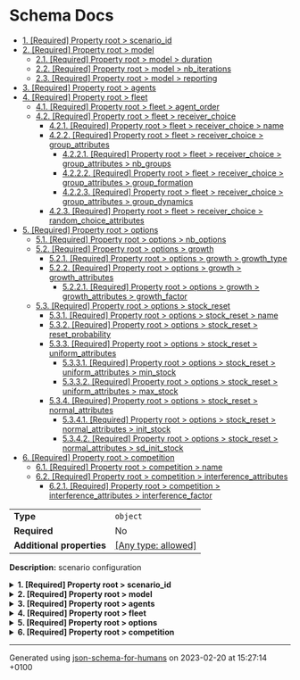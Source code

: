 # Schema Docs

- [1. [Required] Property root > scenario_id](#scenario_id)
- [2. [Required] Property root > model](#model)
  - [2.1. [Required] Property root > model > duration](#model_duration)
  - [2.2. [Required] Property root > model > nb_iterations](#model_nb_iterations)
  - [2.3. [Required] Property root > model > reporting](#model_reporting)
- [3. [Required] Property root > agents](#agents)
- [4. [Required] Property root > fleet](#fleet)
  - [4.1. [Required] Property root > fleet > agent_order](#fleet_agent_order)
  - [4.2. [Required] Property root > fleet > receiver_choice](#fleet_receiver_choice)
    - [4.2.1. [Required] Property root > fleet > receiver_choice > name](#fleet_receiver_choice_name)
    - [4.2.2. [Required] Property root > fleet > receiver_choice > group_attributes](#fleet_receiver_choice_group_attributes)
      - [4.2.2.1. [Required] Property root > fleet > receiver_choice > group_attributes > nb_groups](#fleet_receiver_choice_group_attributes_nb_groups)
      - [4.2.2.2. [Required] Property root > fleet > receiver_choice > group_attributes > group_formation](#fleet_receiver_choice_group_attributes_group_formation)
      - [4.2.2.3. [Required] Property root > fleet > receiver_choice > group_attributes > group_dynamics](#fleet_receiver_choice_group_attributes_group_dynamics)
    - [4.2.3. [Required] Property root > fleet > receiver_choice > random_choice_attributes](#fleet_receiver_choice_random_choice_attributes)
- [5. [Required] Property root > options](#options)
  - [5.1. [Required] Property root > options > nb_options](#options_nb_options)
  - [5.2. [Required] Property root > options > growth](#options_growth)
    - [5.2.1. [Required] Property root > options > growth > growth_type](#options_growth_growth_type)
    - [5.2.2. [Required] Property root > options > growth > growth_attributes](#options_growth_growth_attributes)
      - [5.2.2.1. [Required] Property root > options > growth > growth_attributes > growth_factor](#options_growth_growth_attributes_growth_factor)
  - [5.3. [Required] Property root > options > stock_reset](#options_stock_reset)
    - [5.3.1. [Required] Property root > options > stock_reset > name](#options_stock_reset_name)
    - [5.3.2. [Required] Property root > options > stock_reset > reset_probability](#options_stock_reset_reset_probability)
    - [5.3.3. [Required] Property root > options > stock_reset > uniform_attributes](#options_stock_reset_uniform_attributes)
      - [5.3.3.1. [Required] Property root > options > stock_reset > uniform_attributes > min_stock](#options_stock_reset_uniform_attributes_min_stock)
      - [5.3.3.2. [Required] Property root > options > stock_reset > uniform_attributes > max_stock](#options_stock_reset_uniform_attributes_max_stock)
    - [5.3.4. [Required] Property root > options > stock_reset > normal_attributes](#options_stock_reset_normal_attributes)
      - [5.3.4.1. [Required] Property root > options > stock_reset > normal_attributes > init_stock](#options_stock_reset_normal_attributes_init_stock)
      - [5.3.4.2. [Required] Property root > options > stock_reset > normal_attributes > sd_init_stock](#options_stock_reset_normal_attributes_sd_init_stock)
- [6. [Required] Property root > competition](#competition)
  - [6.1. [Required] Property root > competition > name](#competition_name)
  - [6.2. [Required] Property root > competition > interference_attributes](#competition_interference_attributes)
    - [6.2.1. [Required] Property root > competition > interference_attributes > interference_factor](#competition_interference_attributes_interference_factor)

|                           |                                                                           |
| ------------------------- | ------------------------------------------------------------------------- |
| **Type**                  | `object`                                                                  |
| **Required**              | No                                                                        |
| **Additional properties** | [[Any type: allowed]](# "Additional Properties of any type are allowed.") |

**Description:** scenario configuration

<details>
<summary><strong> <a name="scenario_id"></a>1. [Required] Property root > scenario_id</strong>  

</summary>
<blockquote>

|              |          |
| ------------ | -------- |
| **Type**     | `string` |
| **Required** | Yes      |

**Description:** scenario identifier

</blockquote>
</details>

<details>
<summary><strong> <a name="model"></a>2. [Required] Property root > model</strong>  

</summary>
<blockquote>

|                           |                                                                           |
| ------------------------- | ------------------------------------------------------------------------- |
| **Type**                  | `object`                                                                  |
| **Required**              | Yes                                                                       |
| **Additional properties** | [[Any type: allowed]](# "Additional Properties of any type are allowed.") |

**Description:** general settings for the model

<details>
<summary><strong> <a name="model_duration"></a>2.1. [Required] Property root > model > duration</strong>  

</summary>
<blockquote>

|              |          |
| ------------ | -------- |
| **Type**     | `number` |
| **Required** | Yes      |

**Description:** time a simulation runs for

</blockquote>
</details>

<details>
<summary><strong> <a name="model_nb_iterations"></a>2.2. [Required] Property root > model > nb_iterations</strong>  

</summary>
<blockquote>

|              |          |
| ------------ | -------- |
| **Type**     | `number` |
| **Required** | Yes      |

**Description:** number of iterations per simulation every scenario is tested for

</blockquote>
</details>

<details>
<summary><strong> <a name="model_reporting"></a>2.3. [Required] Property root > model > reporting</strong>  

</summary>
<blockquote>

|              |           |
| ------------ | --------- |
| **Type**     | `boolean` |
| **Required** | Yes       |

**Description:** indicates if a scenario run reports using all print statements in the script (False --> only report what scenario the model starts running and the total runtime)

</blockquote>
</details>

</blockquote>
</details>

<details>
<summary><strong> <a name="agents"></a>3. [Required] Property root > agents</strong>  

</summary>
<blockquote>

|              |         |
| ------------ | ------- |
| **Type**     | `array` |
| **Required** | Yes     |

**Description:** settings for the agents in the model; see agent_schema.yml

|                      | Array restrictions |
| -------------------- | ------------------ |
| **Min items**        | N/A                |
| **Max items**        | N/A                |
| **Items unicity**    | False              |
| **Additional items** | False              |
| **Tuple validation** | N/A                |

</blockquote>
</details>

<details>
<summary><strong> <a name="fleet"></a>4. [Required] Property root > fleet</strong>  

</summary>
<blockquote>

|                           |                                                                           |
| ------------------------- | ------------------------------------------------------------------------- |
| **Type**                  | `object`                                                                  |
| **Required**              | Yes                                                                       |
| **Additional properties** | [[Any type: allowed]](# "Additional Properties of any type are allowed.") |

**Description:** fleet settings; these apply to all agents defined under 'agents'

<details>
<summary><strong> <a name="fleet_agent_order"></a>4.1. [Required] Property root > fleet > agent_order</strong>  

</summary>
<blockquote>

|              |          |
| ------------ | -------- |
| **Type**     | `string` |
| **Required** | Yes      |

**Description:** setting for ordering agent between each time step (for now 'constant' or 'shuffle')

</blockquote>
</details>

<details>
<summary><strong> <a name="fleet_receiver_choice"></a>4.2. [Required] Property root > fleet > receiver_choice</strong>  

</summary>
<blockquote>

|                           |                                                                           |
| ------------------------- | ------------------------------------------------------------------------- |
| **Type**                  | `object`                                                                  |
| **Required**              | Yes                                                                       |
| **Additional properties** | [[Any type: allowed]](# "Additional Properties of any type are allowed.") |

**Description:** settings for with whom an agent shares information on choice option / DiscreteAlternative/ environment units

<details>
<summary><strong> <a name="fleet_receiver_choice_name"></a>4.2.1. [Required] Property root > fleet > receiver_choice > name</strong>  

</summary>
<blockquote>

|              |          |
| ------------ | -------- |
| **Type**     | `string` |
| **Required** | Yes      |

**Description:** name of the method an agent employs to determine with whom to share information on choice option / DiscreteAlternative/ environment unit

</blockquote>
</details>

<details>
<summary><strong> <a name="fleet_receiver_choice_group_attributes"></a>4.2.2. [Required] Property root > fleet > receiver_choice > group_attributes</strong>  

</summary>
<blockquote>

|                           |                                                                           |
| ------------------------- | ------------------------------------------------------------------------- |
| **Type**                  | `object`                                                                  |
| **Required**              | Yes                                                                       |
| **Additional properties** | [[Any type: allowed]](# "Additional Properties of any type are allowed.") |

**Description:** settings if 'group' is part of the method to determine with whom to share information on choice option / DiscreteAlternative/ environment units

<details>
<summary><strong> <a name="fleet_receiver_choice_group_attributes_nb_groups"></a>4.2.2.1. [Required] Property root > fleet > receiver_choice > group_attributes > nb_groups</strong>  

</summary>
<blockquote>

|              |          |
| ------------ | -------- |
| **Type**     | `number` |
| **Required** | Yes      |

**Description:** determine how many 'friend' groups of agents are in the model

</blockquote>
</details>

<details>
<summary><strong> <a name="fleet_receiver_choice_group_attributes_group_formation"></a>4.2.2.2. [Required] Property root > fleet > receiver_choice > group_attributes > group_formation</strong>  

</summary>
<blockquote>

|              |          |
| ------------ | -------- |
| **Type**     | `string` |
| **Required** | Yes      |

**Description:** determines the way 'friend' groups are formed at the start of a model run

</blockquote>
</details>

<details>
<summary><strong> <a name="fleet_receiver_choice_group_attributes_group_dynamics"></a>4.2.2.3. [Required] Property root > fleet > receiver_choice > group_attributes > group_dynamics</strong>  

</summary>
<blockquote>

|              |           |
| ------------ | --------- |
| **Type**     | `boolean` |
| **Required** | Yes       |

**Description:** determines how 'friend' group might change over time (False is no change)

</blockquote>
</details>

</blockquote>
</details>

<details>
<summary><strong> <a name="fleet_receiver_choice_random_choice_attributes"></a>4.2.3. [Required] Property root > fleet > receiver_choice > random_choice_attributes</strong>  

</summary>
<blockquote>

|                           |                                                                           |
| ------------------------- | ------------------------------------------------------------------------- |
| **Type**                  | `object`                                                                  |
| **Required**              | Yes                                                                       |
| **Additional properties** | [[Any type: allowed]](# "Additional Properties of any type are allowed.") |

**Description:** settings if 'random_choice' is part of the method to determine with whom to share information on choice option / DiscreteAlternative/ enviroment units

</blockquote>
</details>

</blockquote>
</details>

</blockquote>
</details>

<details>
<summary><strong> <a name="options"></a>5. [Required] Property root > options</strong>  

</summary>
<blockquote>

|                           |                                                                           |
| ------------------------- | ------------------------------------------------------------------------- |
| **Type**                  | `object`                                                                  |
| **Required**              | Yes                                                                       |
| **Additional properties** | [[Any type: allowed]](# "Additional Properties of any type are allowed.") |

**Description:** settings for the choice option / DiscreteAlternative/ environment units in the model

<details>
<summary><strong> <a name="options_nb_options"></a>5.1. [Required] Property root > options > nb_options</strong>  

</summary>
<blockquote>

|              |          |
| ------------ | -------- |
| **Type**     | `number` |
| **Required** | Yes      |

**Description:** number of subdivisions of the environment (choice option / DiscreteAlternative/ environment units) (e.g. Grid cells) in the model and therefore the number of choices an agent has

</blockquote>
</details>

<details>
<summary><strong> <a name="options_growth"></a>5.2. [Required] Property root > options > growth</strong>  

</summary>
<blockquote>

|                           |                                                                           |
| ------------------------- | ------------------------------------------------------------------------- |
| **Type**                  | `object`                                                                  |
| **Required**              | Yes                                                                       |
| **Additional properties** | [[Any type: allowed]](# "Additional Properties of any type are allowed.") |

**Description:** settings on the way stocks that can be foraged in different choice option / DiscreteAlternative/ environment units change over time

<details>
<summary><strong> <a name="options_growth_growth_type"></a>5.2.1. [Required] Property root > options > growth > growth_type</strong>  

</summary>
<blockquote>

|              |          |
| ------------ | -------- |
| **Type**     | `string` |
| **Required** | Yes      |

**Description:** the way stocks in choice option / DiscreteAlternative/ environment units change over time

</blockquote>
</details>

<details>
<summary><strong> <a name="options_growth_growth_attributes"></a>5.2.2. [Required] Property root > options > growth > growth_attributes</strong>  

</summary>
<blockquote>

|                           |                                                                           |
| ------------------------- | ------------------------------------------------------------------------- |
| **Type**                  | `object`                                                                  |
| **Required**              | Yes                                                                       |
| **Additional properties** | [[Any type: allowed]](# "Additional Properties of any type are allowed.") |

**Description:** additional settings on the way stocks in choice option / DiscreteAlternative/ environment units change over time

<details>
<summary><strong> <a name="options_growth_growth_attributes_growth_factor"></a>5.2.2.1. [Required] Property root > options > growth > growth_attributes > growth_factor</strong>  

</summary>
<blockquote>

|              |          |
| ------------ | -------- |
| **Type**     | `number` |
| **Required** | Yes      |

**Description:** speed of growth of stocks (per time unit) --> Stock(t+1) = Stock(t, growth_factor)

</blockquote>
</details>

</blockquote>
</details>

</blockquote>
</details>

<details>
<summary><strong> <a name="options_stock_reset"></a>5.3. [Required] Property root > options > stock_reset</strong>  

</summary>
<blockquote>

|                           |                                                                           |
| ------------------------- | ------------------------------------------------------------------------- |
| **Type**                  | `object`                                                                  |
| **Required**              | Yes                                                                       |
| **Additional properties** | [[Any type: allowed]](# "Additional Properties of any type are allowed.") |

**Description:** settings for the way a stock in a choice option / DiscreteAlternative/ environment units resets (if it resets) at the end of a time unit t

<details>
<summary><strong> <a name="options_stock_reset_name"></a>5.3.1. [Required] Property root > options > stock_reset > name</strong>  

</summary>
<blockquote>

|              |          |
| ------------ | -------- |
| **Type**     | `string` |
| **Required** | Yes      |

**Description:** the way a stock in a choice option / DiscreteAlternative/ environment units resets at the end of a time unit

</blockquote>
</details>

<details>
<summary><strong> <a name="options_stock_reset_reset_probability"></a>5.3.2. [Required] Property root > options > stock_reset > reset_probability</strong>  

</summary>
<blockquote>

|              |          |
| ------------ | -------- |
| **Type**     | `number` |
| **Required** | Yes      |

**Description:** the probability a stock in a choice option / DiscreteAlternative/ environment units resets at the end of a time unit

</blockquote>
</details>

<details>
<summary><strong> <a name="options_stock_reset_uniform_attributes"></a>5.3.3. [Required] Property root > options > stock_reset > uniform_attributes</strong>  

</summary>
<blockquote>

|                           |                                                                           |
| ------------------------- | ------------------------------------------------------------------------- |
| **Type**                  | `object`                                                                  |
| **Required**              | Yes                                                                       |
| **Additional properties** | [[Any type: allowed]](# "Additional Properties of any type are allowed.") |

**Description:** settings if 'uniform' is in the way a stock in a choice option / DiscreteAlternative/ environment units is reset at the end of a time unit

<details>
<summary><strong> <a name="options_stock_reset_uniform_attributes_min_stock"></a>5.3.3.1. [Required] Property root > options > stock_reset > uniform_attributes > min_stock</strong>  

</summary>
<blockquote>

|              |          |
| ------------ | -------- |
| **Type**     | `number` |
| **Required** | Yes      |

**Description:** the minimum value a stock in a choice option / DiscreteAlternative/ environment units can get after a reset

</blockquote>
</details>

<details>
<summary><strong> <a name="options_stock_reset_uniform_attributes_max_stock"></a>5.3.3.2. [Required] Property root > options > stock_reset > uniform_attributes > max_stock</strong>  

</summary>
<blockquote>

|              |          |
| ------------ | -------- |
| **Type**     | `number` |
| **Required** | Yes      |

**Description:** the maximum value a stock in a choice option / DiscreteAlternative/ environment units can get after a reset

</blockquote>
</details>

</blockquote>
</details>

<details>
<summary><strong> <a name="options_stock_reset_normal_attributes"></a>5.3.4. [Required] Property root > options > stock_reset > normal_attributes</strong>  

</summary>
<blockquote>

|                           |                                                                           |
| ------------------------- | ------------------------------------------------------------------------- |
| **Type**                  | `object`                                                                  |
| **Required**              | Yes                                                                       |
| **Additional properties** | [[Any type: allowed]](# "Additional Properties of any type are allowed.") |

**Description:** settings if 'normal' is in the way a stock in a choice option / DiscreteAlternative/ environment units is reset at the end of a time unit

<details>
<summary><strong> <a name="options_stock_reset_normal_attributes_init_stock"></a>5.3.4.1. [Required] Property root > options > stock_reset > normal_attributes > init_stock</strong>  

</summary>
<blockquote>

|              |          |
| ------------ | -------- |
| **Type**     | `number` |
| **Required** | Yes      |

**Description:** the mean value a stock in a stock in a choice option / DiscreteAlternative/ environment units can get after a reset

</blockquote>
</details>

<details>
<summary><strong> <a name="options_stock_reset_normal_attributes_sd_init_stock"></a>5.3.4.2. [Required] Property root > options > stock_reset > normal_attributes > sd_init_stock</strong>  

</summary>
<blockquote>

|              |          |
| ------------ | -------- |
| **Type**     | `number` |
| **Required** | Yes      |

**Description:** the standard deviation of a value a stock in a choice option / DiscreteAlternative/ environment units can get after a reset

</blockquote>
</details>

</blockquote>
</details>

</blockquote>
</details>

</blockquote>
</details>

<details>
<summary><strong> <a name="competition"></a>6. [Required] Property root > competition</strong>  

</summary>
<blockquote>

|                           |                                                                           |
| ------------------------- | ------------------------------------------------------------------------- |
| **Type**                  | `object`                                                                  |
| **Required**              | Yes                                                                       |
| **Additional properties** | [[Any type: allowed]](# "Additional Properties of any type are allowed.") |

**Description:** settings for the way agents are hindered in foraging by other agents in the model

<details>
<summary><strong> <a name="competition_name"></a>6.1. [Required] Property root > competition > name</strong>  

</summary>
<blockquote>

|              |          |
| ------------ | -------- |
| **Type**     | `string` |
| **Required** | Yes      |

**Description:** the way agents are hindered in foraging by other agents in the model

</blockquote>
</details>

<details>
<summary><strong> <a name="competition_interference_attributes"></a>6.2. [Required] Property root > competition > interference_attributes</strong>  

</summary>
<blockquote>

|                           |                                                                           |
| ------------------------- | ------------------------------------------------------------------------- |
| **Type**                  | `object`                                                                  |
| **Required**              | Yes                                                                       |
| **Additional properties** | [[Any type: allowed]](# "Additional Properties of any type are allowed.") |

**Description:** settings if 'interference' is in the way agents are hindered in foraging by other agents in the model

<details>
<summary><strong> <a name="competition_interference_attributes_interference_factor"></a>6.2.1. [Required] Property root > competition > interference_attributes > interference_factor</strong>  

</summary>
<blockquote>

|              |          |
| ------------ | -------- |
| **Type**     | `number` |
| **Required** | Yes      |

**Description:** the fraction foraging success is corrected for, for every other agent, if other agents choose the same choice option / DiscreteAlternative/ environment units to forage in in the same time unit

</blockquote>
</details>

</blockquote>
</details>

</blockquote>
</details>

----------------------------------------------------------------------------------------------------------------------------
Generated using [json-schema-for-humans](https://github.com/coveooss/json-schema-for-humans) on 2023-02-20 at 15:27:14 +0100